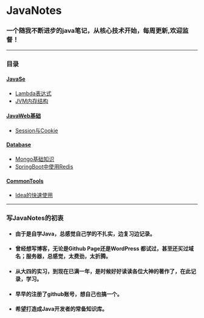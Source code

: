 # JavaNotes
 ###  **一个随我不断进步的java笔记，从核心技术开始，每周更新,欢迎监督！**

---

### 目录
#### [JavaSe](https://github.com/haodedong/JavaNotes/tree/master/JavaSE)
* [Lambda表达式](https://github.com/haodedong/JavaNotes/blob/master/JavaSE/Lambda%20%E8%A1%A8%E8%BE%BE%E5%BC%8F.md)
* [JVM内存结构](https://github.com/haodedong/JavaNotes/blob/master/JavaSE/JVM%E7%9A%84%E5%86%85%E5%AD%98%E7%BB%93%E6%9E%84.md)
#### [JavaWeb基础](https://github.com/haodedong/JavaNotes/tree/master/JavaWeb)
* [Session与Cookie](https://github.com/haodedong/JavaNotes/blob/master/JavaWeb%E5%9F%BA%E7%A1%80/Session%E4%B8%8ECookie.md)
#### [Database](https://github.com/haodedong/JavaNotes/blob/master/Database)
* [Mongo基础知识](https://github.com/haodedong/JavaNotes/blob/master/Database/mongo%E5%9F%BA%E6%9C%AC%E7%9F%A5%E8%AF%86.md)
* [SpringBoot中使用Redis](https://github.com/haodedong/JavaNotes/blob/master/Database/SpringBoot%E9%A1%B9%E7%9B%AE%E4%B8%AD%E4%BD%BF%E7%94%A8Redis.md)
#### [CommonTools](https://github.com/haodedong/JavaNotes/tree/master/CommonTools)
* [Idea的快速使用](https://github.com/haodedong/JavaNotes/blob/master/CommonTools/Intellij%20idea%20%E5%BF%AB%E9%80%9F%E4%BD%BF%E7%94%A8.md)
---
### 写JavaNotes的初衷

* #### 由于是自学Java，总感觉自己学的不扎实，边复习边记录。
* #### 曾经想写博客，无论是Github Page还是WordPress 都试过，甚至还买过域名；服务器，总感觉，太费劲，太折腾。
* ####  从大四的实习，到现在已满一年，是时候好好读读各位大神的著作了，在此记录，学习。
* #### 早早的注册了github账号，想自己也搞一个。
* #### 希望打造成Java开发者的常备知识库。
